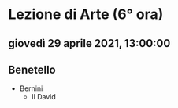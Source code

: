 # Lezione di Arte (6° ora)

## giovedì 29 aprile 2021, 13:00:00

## Benetello
* Bernini
	* Il David
<!--stackedit_data:
eyJoaXN0b3J5IjpbODY4NzAwNjE2XX0=
-->